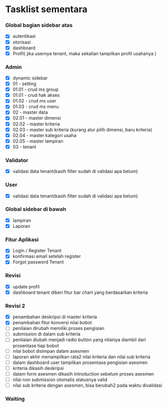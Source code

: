 # Tasklist sementara

### Global bagian sidebar atas

-   [x] autentikasi
-   [x] otorisasi
-   [x] dashboard
-   [x] Profil( jika usernya tenant, maka sekalian tampilkan profil usahanya )

### Admin

-   [x] dynamic sidebar
-   [x] 01 - setting
-   [x] 01.01 - crud ms group
-   [x] 01.01 - crud hak akses
-   [x] 01.02 - crud ms user
-   [x] 01.03 - crud ms menu
-   [x] 02 - master data
-   [x] 02.01 - master dimensi
-   [x] 02.02 - master kriteria
-   [x] 02.03 - master sub kriteria (kurang alur pilih dimensi, baru kriteria)
-   [x] 02.04 - master kategori usaha
-   [x] 02.05 - master lampiran
-   [x] 03 - tenant

### Validator

-   [x] validasi data tenant(kasih filter sudah di validasi apa belum)

### User

-   [x] validasi data tenant(kasih filter sudah di validasi apa belum)

### Global sidebar di bawah

-   [x] lampiran
-   [x] Laporan

### Fitur Aplikasi

-   [x] Login / Register Tenant
-   [x] konfirmasi email setelah register
-   [x] Forgot password Tenant

### Revisi

-   [x] update profil
-   [x] dashboard tenant diberi fitur bar chart yang berdasarkan kriteria

### Revisi 2

-   [x] penambahan deskripsi di master kriteria
-   [x] penambahan fitur konversi nilai bobot
-   [ ] penilaian dirubah memiliki proses pengisian
-   [ ] submission di dalam sub kriteria
-   [ ] penilaian diubah menjadi radio button yang nilainya diambil dari prosentase tiap bobot
-   [ ] nilai bobot disimpan dalam asesmen
-   [ ] laporan akhir menampilkan rata2 nilai kriteria dan nilai sub kriteria
-   [ ] dalam dashboard user tampilkan prosentase pengisian asesmen
-   [ ] kriteria dikasih deskripsi
-   [ ] dalam form asesmen dikasih introduction sebelum proses asesmen
-   [ ] nilai non submission otomatis statusnya valid
-   [ ] nilai sub kriteria dengan asesmen, bisa berubah2 pada waktu divalidasi

### Waiting

